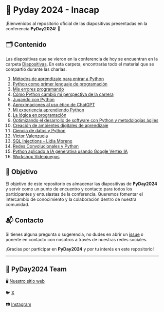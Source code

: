 # 🐍 Pyday 2024 - Inacap

¡Bienvenidos al repositorio oficial de las diapositivas presentadas en la conferencia **PyDay2024**! 🎉

## 🗂️ Contenido

Las diapositivas que se vieron en la conferencia de hoy se encuentran en la carpeta [Diapositivas](Diapositivas). En esta carpeta, encontrarás todo el material que se compartió durante las charlas.


1. [Métodos de aprendizaje para entrar a Python](Diapositivas/Métodos_de_aprendizaje_para_entrar_a_Python.pptx)
2. [Python como primer lenguaje de programación](Diapositivas/Python_como_primer_lenguaje_de_programación.pdf)
3. [Mis errores programando](Diapositivas/Mis_errores_programando.pptx)
4. [Cómo Python cambió mi perspectiva de la carrera](Diapositivas/Como_python_cambio_mi_perspectiva_de_la_carrera.pptx)
5. [Jugando con Python](Diapositivas/Jugando_con_python.pptx)
6. [Aproximaciones al uso ético de ChatGPT](Diapositivas/Aproximaciones_al_uso_etico_de_ChatGPT.pptx)
7. [Mi experiencia aprendiendo Python](Diapositivas/Mi_experiencia_aprendiendo_python.pptx)
8. [La lógica en programación](Diapositivas/La_logica_en_programacion.pptx)
9. [Optimizando el desarrollo de software con Python y metodologías ágiles](Diapositivas/Optimizando_el_desarrollo_de_software_con_Python_y_metodologias_agiles.ppsx)
10. [Creación de ambientes digitales de aprendizaje](Diapositivas/Creacion_de_ambientes_digitales_de_aprendizaje.pptx)
11. [Ciencia de datos y Python](Diapositivas/Ciencia_de_datos_y_python.pptx)
12. [Victor Valenzuela](Diapositivas/Victor_Valenzuela.pptx)
13. [SQL Injections - Lidia Moreno](Diapositivas/SQL_injections_Lidia_Moreno.pptx)
14. [Redes Convolucionales y Python](Diapositivas/Redes_Convolucionales_y_Python.pptx)
15. [Python aplicado a IA generativa usando Google Vertex IA](Diapositivas/Python_aplicado_a_IA_generativa_usando_Google_Vertex_IA.pptx)
16. [Workshop Videojuegos](Diapositivas/Workshop_Videojuegos.pptx)

## 🎯 Objetivo

El objetivo de este repositorio es almacenar las diapositivas de **PyDay2024** y servir como un punto de encuentro y contacto para todos los participantes y entusiastas de la conferencia. Queremos fomentar el intercambio de conocimiento y la colaboración dentro de nuestra comunidad.

## 📬 Contacto

Si tienes alguna pregunta o sugerencia, no dudes en abrir un [issue](https://github.com/KrlitosForever/Pyday2024-Inacap/issues) o ponerte en contacto con nosotros a través de nuestras redes sociales.

¡Gracias por participar en **PyDay2024** y por tu interés en este repositorio!

---

## **💪 PyDay2024 Team**

🖥️ [Nuestro sitio web](https://www.pythonchile.cl)

🐦 [X](https://x.com/pythonchiledev)

📷 [Instagram](https://www.instagram.com/pythonchiledev)
